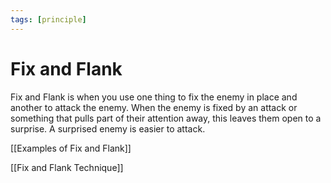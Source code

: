 ```yaml
---
tags: [principle]
---
```


# Fix and Flank

Fix and Flank is when you use one thing to fix the enemy in place and another to attack the enemy. When the enemy is fixed by an attack or something that pulls part of their attention away, this leaves them open to a surprise. A surprised enemy is easier to attack.

[[Examples of Fix and Flank]]

[[Fix and Flank Technique]]

